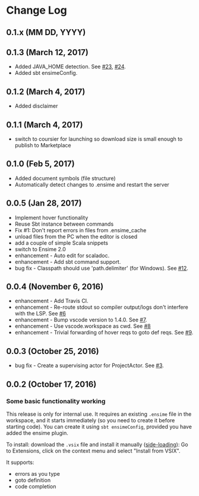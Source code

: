 # Change Log

## 0.1.x (MM DD, YYYY)

## 0.1.3 (March 12, 2017)

- Added JAVA_HOME detection. See [#23](https://github.com/dragos/dragos-vscode-scala/issues/23), [#24](https://github.com/dragos/dragos-vscode-scala/issues/24).
- Added sbt ensimeConfig.

## 0.1.2 (March 4, 2017)

- Added disclaimer

## 0.1.1 (March 4, 2017)

- switch to coursier for launching so download size is small enough to publish to Marketplace

## 0.1.0 (Feb 5, 2017)

* Added document symbols (file structure)
* Automatically detect changes to .ensime and restart the server

## 0.0.5 (Jan 28, 2017)

* Implement hover functionality
* Reuse Sbt instance between commands
* Fix #1: Don't report errors in files from .ensime_cache
* unload files from the PC when the editor is closed
* add a couple of simple Scala snippets
* switch to Ensime 2.0
* enhancement - Auto edit for scaladoc.
* enhancement - Add sbt command support.
* bug fix - Classpath should use 'path.delimiter' (for Windows). See [#12](https://github.com/dragos/dragos-vscode-scala/issues/12).

## 0.0.4 (November 6, 2016)

* enhancement - Add Travis CI.
* enhancement - Re-route stdout so compiler output/logs don't interfere with the LSP. See [#6](https://github.com/dragos/dragos-vscode-scala/issues/6)
* enhancement - Bump vscode version to 1.4.0. See [#7](https://github.com/dragos/dragos-vscode-scala/pull/7).
* enhancement - Use vscode.workspace as cwd. See [#8](https://github.com/dragos/dragos-vscode-scala/pull/8)
* enhancement - Trivial forwarding of hover reqs to goto def reqs. See [#9](https://github.com/dragos/dragos-vscode-scala/pull/9).

## 0.0.3 (October 25, 2016)

* bug fix - Create a supervising actor for ProjectActor. See [#3](https://github.com/dragos/dragos-vscode-scala/issues/3).

## 0.0.2 (October 17, 2016)

### Some basic functionality working
This release is only for internal use. It requires an existing `.ensime` file in the workspace, and it starts immediately (so you need to create it before starting code). You can create it using `sbt ensimeConfig`, provided you have added the ensime plugin.

To install: download the `.vsix` file and install it manually ([side-loading](https://code.visualstudio.com/docs/extensions/install-extension#_sharing-privately-with-others-sideloading)): Go to Extensions, click on the context menu and select "Install from VSIX".

It supports:

* errors as you type
* goto definition
* code completion
